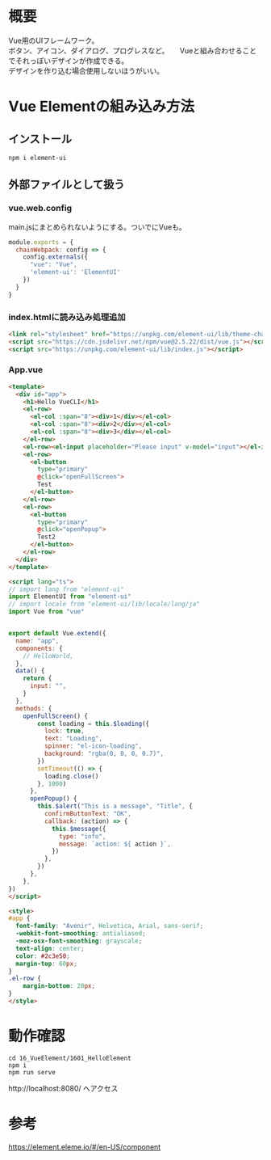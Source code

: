 
# 概要

Vue用のUIフレームワーク。  
ボタン、アイコン、ダイアログ、プログレスなど。 　
Vueと組み合わせることでそれっぽいデザインが作成できる。  
デザインを作り込む場合使用しないほうがいい。  


# Vue Elementの組み込み方法

## インストール

```
npm i element-ui
```

## 外部ファイルとして扱う

### vue.web.config

main.jsにまとめられないようにする。ついでにVueも。

``` js
module.exports = {
  chainWebpack: config => {
    config.externals({
      "vue": "Vue",
      'element-ui': 'ElementUI'
    })
  }
}
```

### index.htmlに読み込み処理追加

``` html
<link rel="stylesheet" href="https://unpkg.com/element-ui/lib/theme-chalk/index.css">
<script src="https://cdn.jsdelivr.net/npm/vue@2.5.22/dist/vue.js"></script>
<script src="https://unpkg.com/element-ui/lib/index.js"></script>
```

### App.vue

``` html
<template>
  <div id="app">
    <h1>Hello VueCLI</h1>
    <el-row>
      <el-col :span="8"><div>1</div></el-col>
      <el-col :span="8"><div>2</div></el-col>
      <el-col :span="8"><div>3</div></el-col>
    </el-row>
    <el-row><el-input placeholder="Please input" v-model="input"></el-input></el-row>
    <el-row>
      <el-button
        type="primary"
        @click="openFullScreen">
        Test
      </el-button>
    </el-row>
    <el-row>
      <el-button
        type="primary"
        @click="openPopup">
        Test2
      </el-button>
    </el-row>
  </div>
</template>

<script lang="ts">
// import lang from "element-ui"
import ElementUI from "element-ui"
// import locale from "element-ui/lib/locale/lang/ja"
import Vue from "vue"


export default Vue.extend({
  name: "app",
  components: {
    // HelloWorld,
  },
  data() {
    return {
      input: "",
    }
  },
  methods: {
    openFullScreen() {
        const loading = this.$loading({
          lock: true,
          text: "Loading",
          spinner: "el-icon-loading",
          background: "rgba(0, 0, 0, 0.7)",
        })
        setTimeout(() => {
          loading.close()
        }, 1000)
      },
      openPopup() {
        this.$alert("This is a message", "Title", {
          confirmButtonText: "OK",
          callback: (action) => {
            this.$message({
              type: "info",
              message: `action: ${ action }`,
            })
          },
        })
      },
    },
})
</script>

<style>
#app {
  font-family: "Avenir", Helvetica, Arial, sans-serif;
  -webkit-font-smoothing: antialiased;
  -moz-osx-font-smoothing: grayscale;
  text-align: center;
  color: #2c3e50;
  margin-top: 60px;
}
.el-row {
    margin-bottom: 20px;    
}
</style>

```

# 動作確認

```
cd 16_VueElement/1601_HelloElement
npm i
npm run serve
```

http://localhost:8080/ へアクセス  

# 参考
https://element.eleme.io/#/en-US/component
